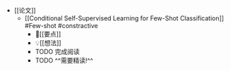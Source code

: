- [[论文]]
	- [[Conditional Self-Supervised Learning for Few-Shot Classification]] #Few-shot #constractive
		- 📌[[要点]]
		- 💡[[想法]]
		- TODO 完成阅读
		- TODO ^^需要精读!^^
